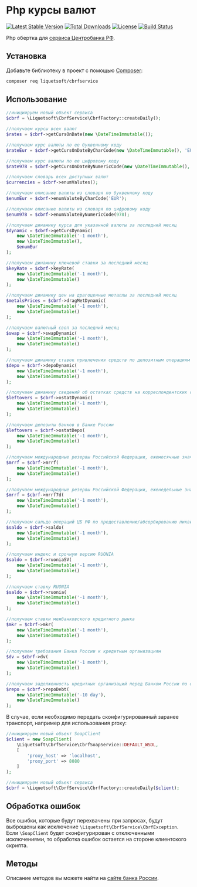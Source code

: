 Php курсы валют
===============

[![Latest Stable Version](https://poser.pugx.org/liquetsoft/cbrfservice/v/stable.png)](https://packagist.org/packages/liquetsoft/cbrfservice)
[![Total Downloads](https://poser.pugx.org/liquetsoft/cbrfservice/downloads.png)](https://packagist.org/packages/liquetsoft/cbrfservice)
[![License](https://poser.pugx.org/liquetsoft/cbrfservice/license.svg)](https://packagist.org/packages/liquetsoft/cbrfservice)
[![Build Status](https://github.com/liquetsoft/cbrfservice/workflows/cbrf_service/badge.svg)](https://github.com/liquetsoft/cbrfservice/actions?query=workflow%3A%22cbrf_service%22)

Php обертка для [сервиса Центробанка РФ](https://www.cbr.ru/development/DWS/).



Установка
---------

Добавьте библиотеку в проект с помощью [Composer](https://getcomposer.org/doc/00-intro.md):

```bash
composer req liquetsoft/cbrfservice
```



Использование
-------------

```php
//инициируем новый объект сервиса
$cbrf = \Liquetsoft\CbrfService\CbrfFactory::createDaily();
```

```php
//получаем курсы всех валют
$rates = $cbrf->getCursOnDate(new \DateTimeImmutable());

//получаем курс валюты по ее буквенному коду
$rateEur = $cbrf->getCursOnDateByCharCode(new \DateTimeImmutable(), 'EUR');

//получаем курс валюты по ее цифровому коду
$rate978 = $cbrf->getCursOnDateByNumericCode(new \DateTimeImmutable(), 978);
```

```php
//получаем словарь всех доступных валют
$currencies = $cbrf->enumValutes();

//получаем описание валюты из словаря по буквенному коду
$enumEur = $cbrf->enumValuteByCharCode('EUR');

//получаем описание валюты из словаря по цифровому коду
$enum978 = $cbrf->enumValuteByNumericCode(978);

//получаем динамику курса для указанной валюты за последний месяц
$dynamic = $cbrf->getCursDynamic(
    new \DateTimeImmutable('-1 month'),
    new \DateTimeImmutable(),
    $enumEur
);
```

```php
//получаем динамику ключевой ставки за последний месяц
$keyRate = $cbrf->keyRate(
    new \DateTimeImmutable('-1 month'),
    new \DateTimeImmutable()
);
```

```php
//получаем динамику цен на драгоценные металлы за последний месяц
$metalsPrices = $cbrf->dragMetDynamic(
    new \DateTimeImmutable('-1 month'),
    new \DateTimeImmutable()
);
```

```php
//получаем валютный своп за последний месяц
$swap = $cbrf->swapDynamic(
    new \DateTimeImmutable('-1 month'),
    new \DateTimeImmutable()
);
```

```php
//получаем динамику ставок привлечения средств по депозитным операциям за последний месяц
$depo = $cbrf->depoDynamic(
    new \DateTimeImmutable('-1 month'),
    new \DateTimeImmutable()
);
```

```php
//получаем динамику сведений об остатках средств на корреспондентских счетах кредитных организаций
$leftovers = $cbrf->ostatDynamic(
    new \DateTimeImmutable('-1 month'),
    new \DateTimeImmutable()
);
```

```php
//получаем депозиты банков в Банке России
$leftovers = $cbrf->ostatDepo(
    new \DateTimeImmutable('-1 month'),
    new \DateTimeImmutable()
);
```

```php
//получаем международные резервы Российской Федерации, ежемесячные значения
$mrrf = $cbrf->mrrf(
    new \DateTimeImmutable('-1 month'),
    new \DateTimeImmutable()
);
```

```php
//получаем международные резервы Российской Федерации, еженедельные значения
$mrrf = $cbrf->mrrf7d(
    new \DateTimeImmutable('-1 month'),
    new \DateTimeImmutable()
);
```

```php
//получаем сальдо операций ЦБ РФ по предоставлению/абсорбированию ликвидности
$saldo = $cbrf->saldo(
    new \DateTimeImmutable('-1 month'),
    new \DateTimeImmutable()
);
```

```php
//получаем индекс и срочную версию RUONIA
$saldo = $cbrf->ruoniaSV(
    new \DateTimeImmutable('-1 month'),
    new \DateTimeImmutable()
);
```

```php
//получаем ставку RUONIA
$saldo = $cbrf->ruonia(
    new \DateTimeImmutable('-1 month'),
    new \DateTimeImmutable()
);
```

```php
//получаем ставки межбанковского кредитного рынка
$mkr = $cbrf->mkr(
    new \DateTimeImmutable('-1 month'),
    new \DateTimeImmutable()
);
```

```php
//получаем требования Банка России к кредитным организациям
$dv = $cbrf->dv(
    new \DateTimeImmutable('-1 month'),
    new \DateTimeImmutable()
);
```

```php
//получаем задолженность кредитных организаций перед Банком России по операциям прямого РЕПО
$repo = $cbrf->repoDebt(
    new \DateTimeImmutable('-10 day'),
    new \DateTimeImmutable()
);
```

В случае, если необходимо передать сконфигурированный заранее транспорт, например для использования proxy:

```php
//инициируем новый объект SoapClient
$client = new SoapClient(
    \Liquetsoft\CbrfService\CbrfSoapService::DEFAULT_WSDL,
    [
        'proxy_host' => 'localhost',
        'proxy_port' => 8080
    ]
);

//инициируем новый объект сервиса
$cbrf = \Liquetsoft\CbrfService\CbrfFactory::createDaily($client);
```



Обработка ошибок
----------------

Все ошибки, которые будут перехвачены при запросах, будут выброшены как исключение `\Liquetsoft\CbrfService\CbrfException`. Если `\SoapClient` будет сконфигурирован с отключенными исключениями, то обработка ошибок остается на стороне клиентского скрипта.



Методы
------

Описание методов вы можете найти на [сайте банка России](https://www.cbr.ru/development/DWS/).
